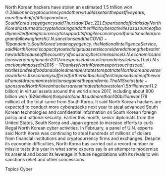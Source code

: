 North Korean hackers have stolen an estimated 1.5 trillion won ($1.2 billion) in cryptocurrency and other virtual assets in the past five years, more than half of it this year alone, South Korea’s spy agency said Thursday [Dec. 22].
Experts and officials say North Korea has turned to crypto hacking and other illicit cyber activities as a source of badly needed foreign currency to support its fragile economy and fund its nuclear program following harsh U.N. sanctions and the COVID-19 pandemic.
South Korea’s main spy agency, the National Intelligence Service, said North Korea’s capacity to steal digital assets is considered among the best in the world because of the country’s focus on cybercrimes since U.N. economic sanctions were toughened in 2017 in response to its nuclear and missile tests.
The U.N. sanctions imposed in 2016-17 ban key North Korean exports such as coal, textiles and seafood and also led member states to repatriate North Korean overseas workers. Its economy suffered further setbacks after it imposed some of the world’s most draconian restrictions against the pandemic.
The NIS said state-sponsored North Korean hackers are estimated to have stolen 1.5 trillion won ($1.2 billion) in virtual assets around the world since 2017, including about 800 billion won ($626 million) this year alone. It said more than 100 billion won ($78 million) of the total came from South Korea.
It said North Korean hackers are expected to conduct more cyberattacks next year to steal advanced South Korean technologies and confidential information on South Korean foreign policy and national security.
Earlier this month, senior diplomats from the United States, South Korea and Japan agreed to increase efforts to curb illegal North Korean cyber activities. In February, a panel of U.N. experts said North Korea was continuing to steal hundreds of millions of dollars from financial institutions and cryptocurrency firms and exchanges.
Despite its economic difficulties, North Korea has carried out a record number or missile tests this year in what some experts say is an attempt to modernize its arsenal and boost its leverage in future negotiations with its rivals to win sanctions relief and other concessions.

Topics
Cyber
